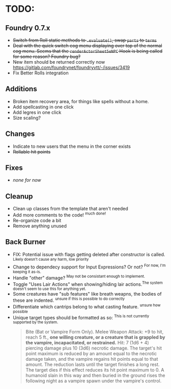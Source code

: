 # TODO:

## Foundry 0.7.x
- ~~Switch from Roll static methods to `.evaluate()`, swap `parts` to `terms`~~
- ~~Deal with the quick switch cog menu displaying over top of the normal cog menu. Seems that the `renderActorSheet5eNPC` Hook is being called for some reason? Foundry bug?~~
- New item should be returned correctly now https://gitlab.com/foundrynet/foundryvtt/-/issues/3419
- Fix Better Rolls integration

## Additions
- Broken item recovery area, for things like spells without a home.
- Add spellcasting in one click
- Add legres in one click
- Size scaling?
  
## Changes
- Indicate to new users that the menu in the corner exists
- ~~Rollable hit points~~
  
## Fixes
- *none for now*

## Cleanup
- Clean up classes from the template that aren't needed
- Add more comments to the code! <sup>much done!</sup>
- Re-organize code a bit
- Remove anything unused

## Back Burner
- FIX: Potential issue with flags getting deleted after constructor is called. <sup>Likely doesn't cause any harm, low priority</sup>
- Change to dependecy support for Input Expressions? Or not? <sup>For now, I'm keeping it as-is.</sup>
- Handle "other" damage? <sup>May not be consistant enough to implement.</sup>
- Toggle "Uses Lair Actions" when showing/hiding lair actions.<sup>The system doesn't seem to use this for anything yet.</sup>
- Some creatures have "sub features" like breath weapns, the bodies of these are indented. <sup>unsure if this is possible to do correctly</sup>
- Differentiate which cantrips belong to what casting feature. <sup>unsure how possible</sup>
- Unique target types should be formatted as so: <sup>This is not currently supported by the system.</sup>
	> Bite (Bat or Vampire Form Only). Melee Weapon Attack: +9 to hit, reach 5 ft., **one willing creature, or a creature that is grappled by the vampire, incapacitated, or restrained.** Hit: 7 (1d6 + 4) piercing damage plus 10 (3d6) necrotic damage. The target's hit point maximum is reduced by an amount equal to the necrotic damage taken, and the vampire regains hit points equal to that amount. The reduction lasts until the target finishes a long rest. The target dies if this effect reduces its hit point maximum to 0. A humanoid slain in this way and then buried in the ground rises the following night as a vampire spawn under the vampire's control.
